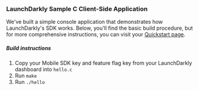 ### LaunchDarkly Sample C Client-Side Application ###
We've built a simple console application that demonstrates how LaunchDarkly's SDK works. Below, you'll find the basic build procedure, but for more comprehensive instructions, you can visit your [Quickstart page](https://app.launchdarkly.com/quickstart#/).
##### Build instructions #####
1. Copy your Mobile SDK key and feature flag key from your LaunchDarkly dashboard into `hello.c`
2. Run `make`
3. Run `./hello`
